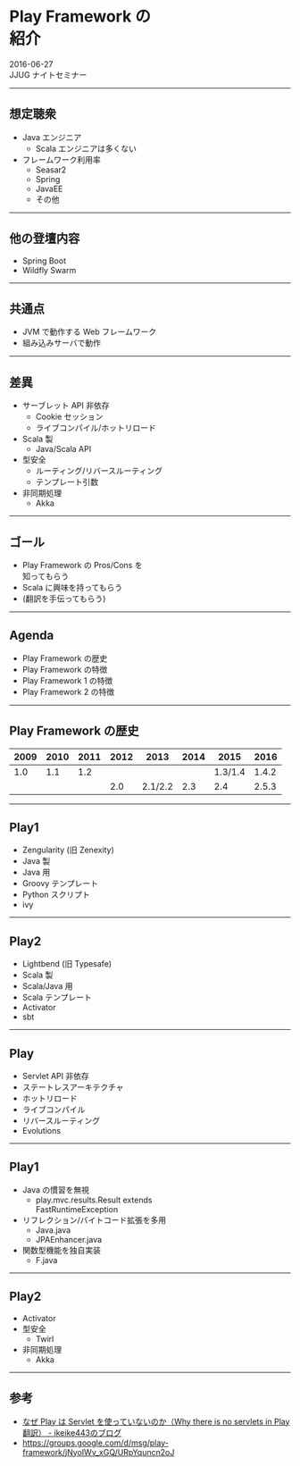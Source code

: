# Play Framework の<br/>紹介

2016-06-27<br/>
JJUG ナイトセミナー

---
## 想定聴衆
- Java エンジニア
  - Scala エンジニアは多くない
- フレームワーク利用率
  - Seasar2
  - Spring
  - JavaEE
  - その他

---
## 他の登壇内容
- Spring Boot
- Wildfly Swarm

---
## 共通点
- JVM で動作する Web フレームワーク
- 組み込みサーバで動作

---
## 差異
- サーブレット API 非依存
  - Cookie セッション
  - ライブコンパイル/ホットリロード
- Scala 製
  - Java/Scala API
- 型安全
  - ルーティング/リバースルーティング
  - テンプレート引数
- 非同期処理
  - Akka

---
## ゴール
- Play Framework の Pros/Cons を  
  知ってもらう
- Scala に興味を持ってもらう
- (翻訳を手伝ってもらう)

---
## Agenda
- Play Framework の歴史
- Play Framework の特徴
- Play Framework 1 の特徴
- Play Framework 2 の特徴

---
## Play Framework の歴史

|2009|2010|2011|2012|2013    |2014|2015    |2016  |
|----|----|----|----|--------|----|--------|------|
|1.0 |1.1 |1.2 |    |        |    |1.3/1.4 |1.4.2 |
|    |    |    |2.0 |2.1/2.2 |2.3 |2.4     |2.5.3 |

---
## Play1
- Zengularity (旧 Zenexity)
- Java 製
- Java 用
- Groovy テンプレート
- Python スクリプト
- ivy

---
## Play2
- Lightbend (旧 Typesafe)
- Scala 製
- Scala/Java 用
- Scala テンプレート
- Activator
- sbt

---
## Play
- Servlet API 非依存
- ステートレスアーキテクチャ
- ホットリロード
- ライブコンパイル
- リバースルーティング
- Evolutions

---
## Play1
- Java の慣習を無視
  - play.mvc.results.Result extends  
    FastRuntimeException
- リフレクション/バイトコード拡張を多用
  - Java.java
  - JPAEnhancer.java
- 関数型機能を独自実装
  - F.java

---
## Play2
- Activator
- 型安全
  - Twirl
- 非同期処理
  - Akka

---
## 参考
- [なぜ Play は Servlet を使っていないのか（Why there is no servlets in Play 翻訳） - ikeike443のブログ](http://ikeike443.hatenablog.com/entry/20120107/p1)
- https://groups.google.com/d/msg/play-framework/jNyoIWv_xGQ/URpYquncn2oJ
